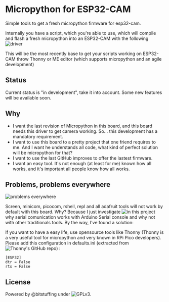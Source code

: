 # Micropython for ESP32-CAM

Simple tools to get a fresh micropython firmware for esp32-cam.

Internally you have a script, which you're able to use, which will compile and flash a fresh micropython into an ESP32-CAM with the following ![driver](https://github.com/lemariva/micropython-camera-driver)

This will be the most recently base to get your scripts working on ESP32-CAM throw Thonny or ME editor (which supports micropython and an agile development)

## Status

Current status is "in development", take it into account. Some new features will be available soon.

## Why

- I want the last revision of Micropython in this board, and this board needs this driver to get camera working. So... this development has a mandatory requirement.
- I want to use this board to a pretty project that one friend requires to me. And I want he understands all code, what kind of perfect solution will be micropython for that?
- I want to use the last GitHub improves to offer the lastest firmware.
- I want an easy tool. It's not enough (at least for me) known how all works, and it's important all people know how all works.

## Problems, problems everywhere

![problems everywhere](https://smarter-ecommerce.com/blog/en/wp-content/uploads/2016/08/feed-problems.gif)

Screen, minicom, picocom, rshell, repl and all adafruit tools will not work by default with this board. Why? Because I just investigate ![in this project](https://github.com/bitstuffing/esp32-telecam) why serial comunication works with Arduino Serial console and why not with other traditionals tools. By the way, I've found a solution:

If you want to have a easy life, use opensource tools like Thonny (Thonny is a very useful tool for micropython and very known in RPi Pico developers). Please add this configuration in defaults.ini (extracted from ![Thonny's GitHub repo](https://github.com/thonny/thonny/issues/1462)) :

```
[ESP32]
dtr = False
rts = False
```

## License
Powered by @bitstuffing under ![GPLv3](http://www.gnu.org/licenses/GPLv3). 
